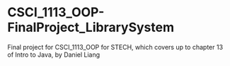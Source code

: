 # CSCI_1113_OOP-FinalProject_LibrarySystem
Final project for CSCI_1113_OOP for STECH, which covers up to chapter 13 of Intro to Java, by Daniel Liang
